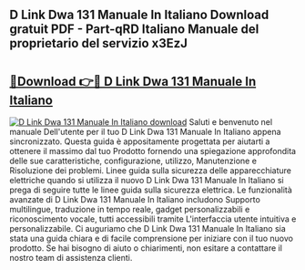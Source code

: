 ## D Link Dwa 131 Manuale In Italiano Download gratuit PDF - Part-qRD Italiano Manuale del proprietario del servizio x3EzJ

# <h2><a href="http://dfd2h3n.blite.top/?on=D+Link+Dwa+131+Manuale+In+Italiano">🔗Download 👉🔴 D Link Dwa 131 Manuale In Italiano</a></h2>

[![D Link Dwa 131 Manuale In Italiano download](https://i.imgur.com/lujVjoI.png)](http://dfd2h3n.blite.top/?on=D+Link+Dwa+131+Manuale+In+Italiano)
Saluti e benvenuto nel manuale Dell'utente per il tuo D Link Dwa 131 Manuale In Italiano appena sincronizzato. Questa guida è appositamente progettata per aiutarti a ottenere il massimo dal tuo Prodotto fornendo una spiegazione approfondita delle sue caratteristiche, configurazione, utilizzo, Manutenzione e Risoluzione dei problemi. Linee guida sulla sicurezza delle apparecchiature elettriche quando si utilizza il nuovo D Link Dwa 131 Manuale In Italiano si prega di seguire tutte le linee guida sulla sicurezza elettrica. Le funzionalità avanzate di D Link Dwa 131 Manuale In Italiano includono Supporto multilingue, traduzione in tempo reale, gadget personalizzabili e riconoscimento vocale, tutti accessibili tramite L'interfaccia utente intuitiva e personalizzabile. Ci auguriamo che D Link Dwa 131 Manuale In Italiano sia stata una guida chiara e di facile comprensione per iniziare con il tuo nuovo prodotto. Se hai bisogno di aiuto o chiarimenti, non esitare a contattare il nostro team di assistenza clienti.
